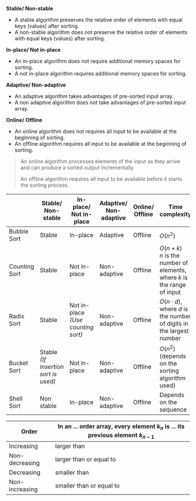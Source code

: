 **Stable/ Non-stable**
- A stable algorithm preserves the relative order of elements with equal keys (values) after sorting.
- A non-stable algorithm does not preserve the relative order of elements with equal keys (values) after sorting.

**In-place/ Not in-place**
- An in-place algorithm does not require additional memory spaces for sorting.
- A not in-place algorithm requires additional memory spaces for sorting.

**Adaptive/ Non-adaptive**
- An adaptive algorithm takes advantages of pre-sorted input array.
- A non adaptive algorithm does not take advantages of pre-sorted input array.

**Online/ Offline**
- An online algorithm does not requires all input to be available at the beginning of sorting.
- An offline algorithm requires all input to be available at the beginning of  sorting.

> An online algorithm processes elements of the input as they arrive and can produce a sorted output incrementally.
> 
> An offline algorithm requires all input to be available before it starts the sorting process.

|               | Stable/ Non-stable                      | In-place/ Not in-place                | Adaptive/ Non-adaptive | Online/ Offline | Time complexity                                                            |
| ------------- | --------------------------------------- | ------------------------------------- | ---------------------- | --------------- | -------------------------------------------------------------------------- |
| Bubble Sort   | Stable                                  | In-place                              | Adaptive               | Offline         | $O(n^2)$                                                                   |
| Counting Sort | Stable                                  | Not in-place                          | Non-adaptive           | Offline         | $O(n+k)$<br>$n$ is the number of elements, where $k$ is the range of input |
| Radix Sort    | Stable                                  | Not in-place<br>*(Use counting sort)* | Non-adaptive           | Offline         | $O(n\cdot d)$, where $d$ is the number of digits in the largest number     |
| Bucket Sort   | Stable<br>*(If insertion sort is used)* | Not in-place                          | Non-adaptive           | Offline         | $O(n^2)$ (depends on the sorting algorithm used)                           |
| Shell Sort    | Non stable                              | In-place                              | Non-adaptive           | Offline         | Depends on the sequence                                                    |

| Order          | In an ... order array, every element $k_n$ is ... its previous element $k_{n-1}$ |
| -------------- | -------------------------------------------------------------------------------- |
| Increasing     | larger than                                                                      |
| Non-decreasing | larger than or equal to                                                          |
| Decreasing     | smaller than                                                                     |
| Non-increasing | smaller than or equal to                                                         |






